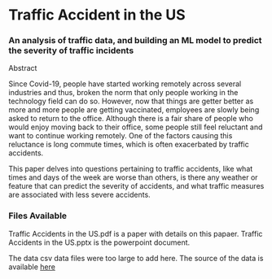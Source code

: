 # Traffic Accident in the US
### An analysis of traffic data, and building an ML model to predict the severity of traffic incidents

Abstract

Since Covid-19, people have started working remotely across several industries and thus, broken the norm that only people working in the technology field can do so. However, now that things are getter better as more and more people are getting vaccinated, employees are slowly being asked to return to the office. Although there is a fair share of people who would enjoy moving back to their office, some people still feel reluctant and want to continue working remotely. One of the factors causing this reluctance is long commute times, which is often exacerbated by traffic accidents. 

This paper delves into questions pertaining to traffic accidents, like what times and days of the week are worse than others, is there any weather or feature that can predict the severity of accidents, and what traffic measures are associated with less severe accidents. 


### Files Available

Traffic Accidents in the US.pdf is a paper with details on this papaer. Traffic Accidents in the US.pptx is the powerpoint document.

The data csv data files were too large to add here. The source of the data is available [here](https://smoosavi.org/datasets/us_accidents)
